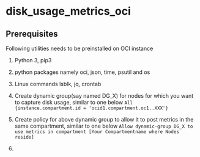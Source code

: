 
# disk_usage_metrics_oci

## Prerequisites
Following utilities needs to be preinstalled on OCI instance
 1. Python 3, pip3
 2. python packages namely oci, json, time, psutil and os
 3. Linux commands lsblk, jq, crontab 

 4. Create dynamic group(say named DG_X) for nodes for which you want to capture disk usage, similar to one below
``
        All {instance.compartment.id = 'ocid1.compartment.oc1..XXX'}
``
 5.  Create policy for above dynamic group to allow it to post metrics in the same compartment, similar to one below
``
Allow dynamic-group DG_X to use metrics in compartment [Your Compartmentname where Nodes reside]
``
6. 



 
 
 
